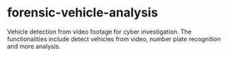 # forensic-vehicle-analysis
Vehicle detection from video footage for cyber investigation. The functionalities include detect vehicles from video, number plate recognition and more analysis.

